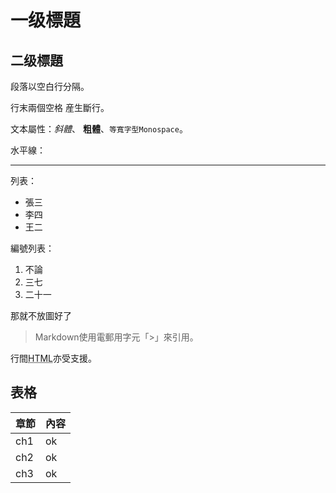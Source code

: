 一级標題
=======

## 二级標題

段落以空白行分隔。

行末兩個空格  産生斷行。

文本屬性：_斜體_、
**粗體**、`等寬字型Monospace`。

水平線：

---

列表：

  * 張三
  * 李四
  * 王二

編號列表：

  1. 不論
  2. 三七
  3. 二十一

那就不放圖好了


> Markdown使用電郵用字元「>」來引用。

行間<abbr title="Hypertext Markup Language">HTML</abbr>亦受支援。

## 表格

章節|內容
----|---------
ch1 |   ok
ch2 |     ok
ch3  |    ok
